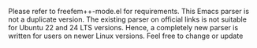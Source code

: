 Please refer to freefem++-mode.el for requirements. 
This Emacs parser is not a duplicate version. The existing parser on official links is not suitable for Ubuntu 22 and 24 LTS versions. 
Hence, a completely new parser is written for users on newer Linux versions.
Feel free to change or update
